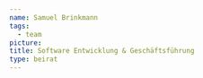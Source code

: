```yaml
---
name: Samuel Brinkmann
tags:
  - team
picture:
title: Software Entwicklung & Geschäftsführung
type: beirat
---
```


